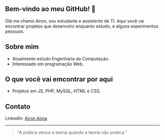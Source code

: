 ## Bem-vindo ao meu GitHub! 👋

Olá me chamo Airon, sou estudante e assistente de TI. Aqui você vai encontrar projetos que desenvolvi enquanto estudo, e alguns experimentos pessoais.

## Sobre mim
- Atualmente estudo Engenharia da Computação.
- Interessado em programação Web.

## O que você vai emcontrar por aqui
- Projetos em JS, PHP, MySQL, HTML e CSS.

<!--## Habilidades-->

## Contato

LinkedIn: [Airon Aona](https://linkedin.com/in/airon-aona/)

---

> "A prática vence a teoria quando a teoria não pratica."
